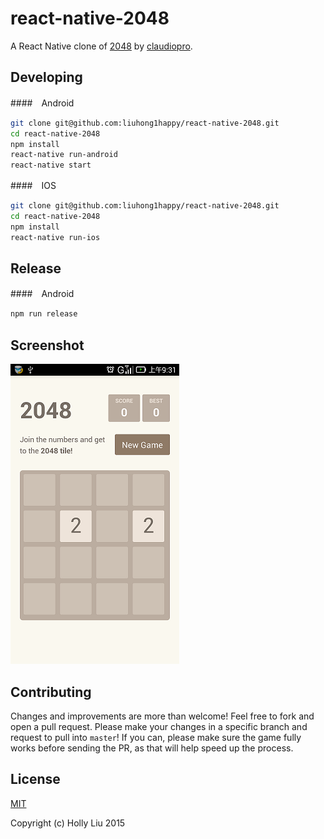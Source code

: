 # react-native-2048

A React Native clone of [2048](https://github.com/claudiopro/2048-react) by [claudiopro](https://github.com/claudiopro).

## Developing

####　Android

```bash
git clone git@github.com:liuhong1happy/react-native-2048.git
cd react-native-2048
npm install
react-native run-android
react-native start
```

####　IOS

```bash
git clone git@github.com:liuhong1happy/react-native-2048.git
cd react-native-2048
npm install
react-native run-ios

```

## Release

####　Android

```bash
npm run release
```

## Screenshot

![](/common/images/Screenshot.png)

## Contributing

Changes and improvements are more than welcome! Feel free to fork and open a pull request. Please make your changes in a specific branch and request to pull into `master`! If you can, please make sure the game fully works before sending the PR, as that will help speed up the process.

## License

[MIT](http://opensource.org/licenses/MIT)

Copyright (c) Holly Liu 2015
